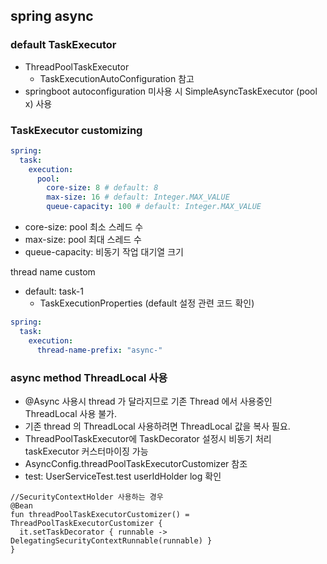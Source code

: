 ## spring async

### default TaskExecutor
- ThreadPoolTaskExecutor
    - TaskExecutionAutoConfiguration 참고
- springboot autoconfiguration 미사용 시 SimpleAsyncTaskExecutor (pool x) 사용

### TaskExecutor customizing
```yaml
spring:
  task:
    execution:
      pool:
        core-size: 8 # default: 8
        max-size: 16 # default: Integer.MAX_VALUE
        queue-capacity: 100 # default: Integer.MAX_VALUE
```
- core-size: pool 최소 스레드 수
- max-size: pool 최대 스레드 수
- queue-capacity: 비동기 작업 대기열 크기

thread name custom
- default: task-1
    -  TaskExecutionProperties (default 설정 관련 코드 확인)

```yaml
spring:
  task:
    execution:
      thread-name-prefix: "async-"
```

### async method ThreadLocal 사용
- @Async 사용시 thread 가 달라지므로 기존 Thread 에서 사용중인 ThreadLocal 사용 불가.
- 기존 thread 의 ThreadLocal 사용하려면 ThreadLocal 값을 복사 필요.
- ThreadPoolTaskExecutor에 TaskDecorator 설정시 비동기 처리 taskExecutor 커스터마이징 가능
- AsyncConfig.threadPoolTaskExecutorCustomizer 참조
- test: UserServiceTest.test userIdHolder log 확인

```
//SecurityContextHolder 사용하는 경우
@Bean
fun threadPoolTaskExecutorCustomizer() = ThreadPoolTaskExecutorCustomizer {
  it.setTaskDecorator { runnable -> DelegatingSecurityContextRunnable(runnable) }
}
```
